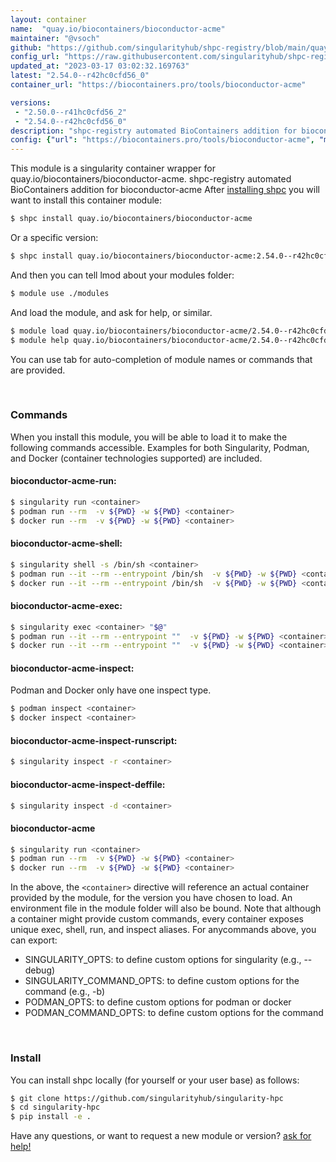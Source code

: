 ```yaml
---
layout: container
name:  "quay.io/biocontainers/bioconductor-acme"
maintainer: "@vsoch"
github: "https://github.com/singularityhub/shpc-registry/blob/main/quay.io/biocontainers/bioconductor-acme/container.yaml"
config_url: "https://raw.githubusercontent.com/singularityhub/shpc-registry/main/quay.io/biocontainers/bioconductor-acme/container.yaml"
updated_at: "2023-03-17 03:02:32.169763"
latest: "2.54.0--r42hc0cfd56_0"
container_url: "https://biocontainers.pro/tools/bioconductor-acme"

versions:
 - "2.50.0--r41hc0cfd56_2"
 - "2.54.0--r42hc0cfd56_0"
description: "shpc-registry automated BioContainers addition for bioconductor-acme"
config: {"url": "https://biocontainers.pro/tools/bioconductor-acme", "maintainer": "@vsoch", "description": "shpc-registry automated BioContainers addition for bioconductor-acme", "latest": {"2.54.0--r42hc0cfd56_0": "sha256:add961f4d145fa3a0f21f368c686c5c4b775cb4fed16a549a83d78fb6424fb7b"}, "tags": {"2.50.0--r41hc0cfd56_2": "sha256:4fd50d3647cc843691a64ea2b22d9f2436907dc3bf5473fad2be8664cd8df3b1", "2.54.0--r42hc0cfd56_0": "sha256:add961f4d145fa3a0f21f368c686c5c4b775cb4fed16a549a83d78fb6424fb7b"}, "docker": "quay.io/biocontainers/bioconductor-acme"}
---
```


This module is a singularity container wrapper for quay.io/biocontainers/bioconductor-acme.
shpc-registry automated BioContainers addition for bioconductor-acme
After [installing shpc](#install) you will want to install this container module:


```bash
$ shpc install quay.io/biocontainers/bioconductor-acme
```

Or a specific version:

```bash
$ shpc install quay.io/biocontainers/bioconductor-acme:2.54.0--r42hc0cfd56_0
```

And then you can tell lmod about your modules folder:

```bash
$ module use ./modules
```

And load the module, and ask for help, or similar.

```bash
$ module load quay.io/biocontainers/bioconductor-acme/2.54.0--r42hc0cfd56_0
$ module help quay.io/biocontainers/bioconductor-acme/2.54.0--r42hc0cfd56_0
```

You can use tab for auto-completion of module names or commands that are provided.

<br>

### Commands

When you install this module, you will be able to load it to make the following commands accessible.
Examples for both Singularity, Podman, and Docker (container technologies supported) are included.

#### bioconductor-acme-run:

```bash
$ singularity run <container>
$ podman run --rm  -v ${PWD} -w ${PWD} <container>
$ docker run --rm  -v ${PWD} -w ${PWD} <container>
```

#### bioconductor-acme-shell:

```bash
$ singularity shell -s /bin/sh <container>
$ podman run --it --rm --entrypoint /bin/sh  -v ${PWD} -w ${PWD} <container>
$ docker run --it --rm --entrypoint /bin/sh  -v ${PWD} -w ${PWD} <container>
```

#### bioconductor-acme-exec:

```bash
$ singularity exec <container> "$@"
$ podman run --it --rm --entrypoint ""  -v ${PWD} -w ${PWD} <container> "$@"
$ docker run --it --rm --entrypoint ""  -v ${PWD} -w ${PWD} <container> "$@"
```

#### bioconductor-acme-inspect:

Podman and Docker only have one inspect type.

```bash
$ podman inspect <container>
$ docker inspect <container>
```

#### bioconductor-acme-inspect-runscript:

```bash
$ singularity inspect -r <container>
```

#### bioconductor-acme-inspect-deffile:

```bash
$ singularity inspect -d <container>
```



#### bioconductor-acme

```bash
$ singularity run <container>
$ podman run --rm  -v ${PWD} -w ${PWD} <container>
$ docker run --rm  -v ${PWD} -w ${PWD} <container>
```


In the above, the `<container>` directive will reference an actual container provided
by the module, for the version you have chosen to load. An environment file in the
module folder will also be bound. Note that although a container
might provide custom commands, every container exposes unique exec, shell, run, and
inspect aliases. For anycommands above, you can export:

 - SINGULARITY_OPTS: to define custom options for singularity (e.g., --debug)
 - SINGULARITY_COMMAND_OPTS: to define custom options for the command (e.g., -b)
 - PODMAN_OPTS: to define custom options for podman or docker
 - PODMAN_COMMAND_OPTS: to define custom options for the command

<br>

### Install

You can install shpc locally (for yourself or your user base) as follows:

```bash
$ git clone https://github.com/singularityhub/singularity-hpc
$ cd singularity-hpc
$ pip install -e .
```

Have any questions, or want to request a new module or version? [ask for help!](https://github.com/singularityhub/singularity-hpc/issues)